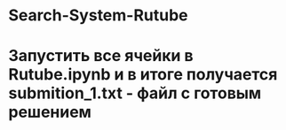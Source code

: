 # Search-System-Rutube

# Запустить все ячейки в Rutube.ipynb и в итоге получается submition_1.txt - файл с готовым решением
